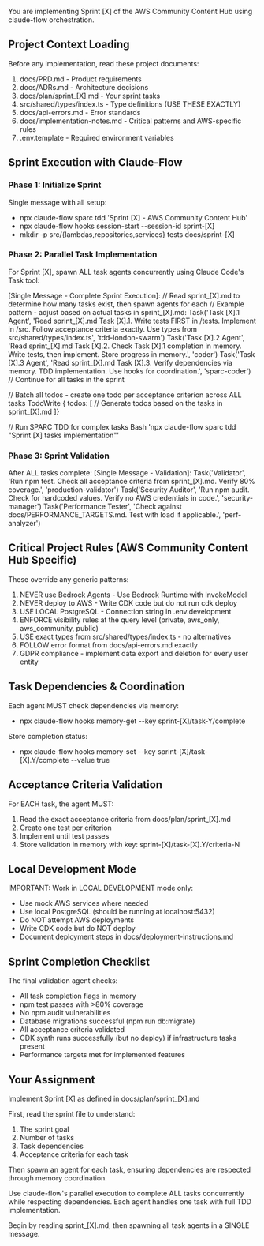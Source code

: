 You are implementing Sprint [X] of the AWS Community Content Hub using claude-flow orchestration.

## Project Context Loading
Before any implementation, read these project documents:
1. docs/PRD.md - Product requirements
2. docs/ADRs.md - Architecture decisions  
3. docs/plan/sprint_[X].md - Your sprint tasks
4. src/shared/types/index.ts - Type definitions (USE THESE EXACTLY)
5. docs/api-errors.md - Error standards
6. docs/implementation-notes.md - Critical patterns and AWS-specific rules
7. .env.template - Required environment variables

## Sprint Execution with Claude-Flow

### Phase 1: Initialize Sprint
Single message with all setup:
- npx claude-flow sparc tdd 'Sprint [X] - AWS Community Content Hub'
- npx claude-flow hooks session-start --session-id sprint-[X]
- mkdir -p src/{lambdas,repositories,services} tests docs/sprint-[X]

### Phase 2: Parallel Task Implementation
For Sprint [X], spawn ALL task agents concurrently using Claude Code's Task tool:

[Single Message - Complete Sprint Execution]:
  // Read sprint_[X].md to determine how many tasks exist, then spawn agents for each
  // Example pattern - adjust based on actual tasks in sprint_[X].md:
  Task('Task [X].1 Agent', 'Read sprint_[X].md Task [X].1. Write tests FIRST in /tests. Implement in /src. Follow acceptance criteria exactly. Use types from src/shared/types/index.ts', 'tdd-london-swarm')
  Task('Task [X].2 Agent', 'Read sprint_[X].md Task [X].2. Check Task [X].1 completion in memory. Write tests, then implement. Store progress in memory.', 'coder')
  Task('Task [X].3 Agent', 'Read sprint_[X].md Task [X].3. Verify dependencies via memory. TDD implementation. Use hooks for coordination.', 'sparc-coder')
  // Continue for all tasks in the sprint
  
  // Batch all todos - create one todo per acceptance criterion across ALL tasks
  TodoWrite { todos: [
    // Generate todos based on the tasks in sprint_[X].md
  ]}
  
  // Run SPARC TDD for complex tasks
  Bash 'npx claude-flow sparc tdd \"Sprint [X] tasks implementation\"'

### Phase 3: Sprint Validation
After ALL tasks complete:
[Single Message - Validation]:
  Task('Validator', 'Run npm test. Check all acceptance criteria from sprint_[X].md. Verify 80% coverage.', 'production-validator')
  Task('Security Auditor', 'Run npm audit. Check for hardcoded values. Verify no AWS credentials in code.', 'security-manager')
  Task('Performance Tester', 'Check against docs/PERFORMANCE_TARGETS.md. Test with load if applicable.', 'perf-analyzer')

## Critical Project Rules (AWS Community Content Hub Specific)

These override any generic patterns:
1. NEVER use Bedrock Agents - Use Bedrock Runtime with InvokeModel
2. NEVER deploy to AWS - Write CDK code but do not run cdk deploy
3. USE LOCAL PostgreSQL - Connection string in .env.development
4. ENFORCE visibility rules at the query level (private, aws_only, aws_community, public)
5. USE exact types from src/shared/types/index.ts - no alternatives
6. FOLLOW error format from docs/api-errors.md exactly
7. GDPR compliance - implement data export and deletion for every user entity

## Task Dependencies & Coordination

Each agent MUST check dependencies via memory:
- npx claude-flow hooks memory-get --key sprint-[X]/task-Y/complete

Store completion status:
- npx claude-flow hooks memory-set --key sprint-[X]/task-[X].Y/complete --value true

## Acceptance Criteria Validation

For EACH task, the agent MUST:
1. Read the exact acceptance criteria from docs/plan/sprint_[X].md
2. Create one test per criterion
3. Implement until test passes
4. Store validation in memory with key: sprint-[X]/task-[X].Y/criteria-N

## Local Development Mode

IMPORTANT: Work in LOCAL DEVELOPMENT mode only:
- Use mock AWS services where needed
- Use local PostgreSQL (should be running at localhost:5432)
- Do NOT attempt AWS deployments
- Write CDK code but do NOT deploy
- Document deployment steps in docs/deployment-instructions.md

## Sprint Completion Checklist

The final validation agent checks:
- All task completion flags in memory
- npm test passes with >80% coverage
- No npm audit vulnerabilities
- Database migrations successful (npm run db:migrate)
- All acceptance criteria validated
- CDK synth runs successfully (but no deploy) if infrastructure tasks present
- Performance targets met for implemented features

## Your Assignment

Implement Sprint [X] as defined in docs/plan/sprint_[X].md

First, read the sprint file to understand:
1. The sprint goal
2. Number of tasks
3. Task dependencies
4. Acceptance criteria for each task

Then spawn an agent for each task, ensuring dependencies are respected through memory coordination.

Use claude-flow's parallel execution to complete ALL tasks concurrently while respecting dependencies. Each agent handles one task with full TDD implementation.

Begin by reading sprint_[X].md, then spawning all task agents in a SINGLE message.